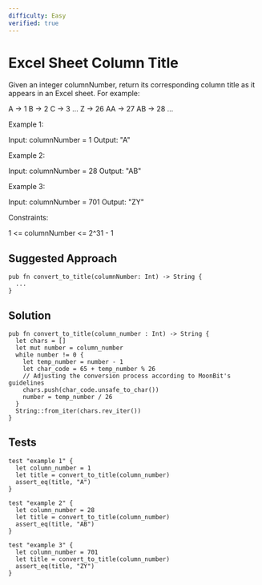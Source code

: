 ```yaml
---
difficulty: Easy
verified: true
---
```


# Excel Sheet Column Title

Given an integer columnNumber, return its corresponding column title as it appears in an Excel sheet.
For example:

A -> 1
B -> 2
C -> 3
...
Z -> 26
AA -> 27
AB -> 28
...

Example 1:

Input: columnNumber = 1
Output: "A"

Example 2:

Input: columnNumber = 28
Output: "AB"

Example 3:

Input: columnNumber = 701
Output: "ZY"

Constraints:

1 <= columnNumber <= 2^31 - 1

## Suggested Approach

```mbt nocheck
pub fn convert_to_title(columnNumber: Int) -> String {
  ...
}
```

## Solution

```mbt
pub fn convert_to_title(column_number : Int) -> String {
  let chars = []
  let mut number = column_number
  while number != 0 {
    let temp_number = number - 1
    let char_code = 65 + temp_number % 26
    // Adjusting the conversion process according to MoonBit's guidelines
    chars.push(char_code.unsafe_to_char())
    number = temp_number / 26
  }
  String::from_iter(chars.rev_iter())
}
```

## Tests

```moonbit
test "example 1" {
  let column_number = 1
  let title = convert_to_title(column_number)
  assert_eq(title, "A")
}

test "example 2" {
  let column_number = 28
  let title = convert_to_title(column_number)
  assert_eq(title, "AB")
}

test "example 3" {
  let column_number = 701
  let title = convert_to_title(column_number)
  assert_eq(title, "ZY")
}
```
